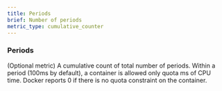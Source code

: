 ```yaml
---
title: Periods
brief: Number of periods
metric_type: cumulative_counter
---
```

### Periods

(Optional metric) A cumulative count of total number of periods. Within a period (100ms by default), a container is allowed only quota ms of CPU time. Docker reports 0 if there is no quota constraint on the container.
